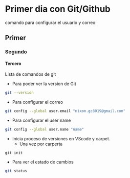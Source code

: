 # Primer dia con Git/Github 

comando para configurar el usuario y correo

## Primer

### Segundo

#### Tercero

Lista de comandos de git

* Para poder ver la version de Git

```bash
git --version
```

* Para configurar el correo
```bash
git config --global user.email "nixon.gc8019@gmail.com"
```
* Para configurar el user name

```bash
git config --global user.name "name"
```
* Inicia proceso de versiones en VScode y carpet.
    * Una vez por carperta

```bush
git init
```
* Para ver el estado de cambios

```bash
git status
```
